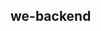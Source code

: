 


## we-backend

> 
<!-- 

健康检查
用户注册
用户登录
用户详情
用户编辑

登录校验（支持 jwt v4、v5 两个版本）、滑动窗口限流、跨域资源共享、

 -->


